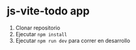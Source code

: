 # js-vite-todo app

1. Clonar repositorio
2. Ejecutar ```npm install```
3. Ejecutar ```npm run dev``` para correr en desarrollo
